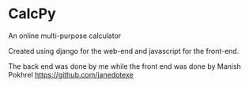# CalcPy
An online multi-purpose calculator

Created using django for the web-end and javascript for the front-end.

The back end was done by me while the front end was done by Manish Pokhrel https://github.com/janedotexe
